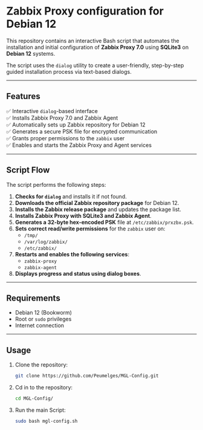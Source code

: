 # Zabbix Proxy configuration for Debian 12

This repository contains an interactive Bash script that automates the installation and initial configuration of **Zabbix Proxy 7.0** using **SQLite3** on **Debian 12** systems.

The script uses the `dialog` utility to create a user-friendly, step-by-step guided installation process via text-based dialogs.

---

## Features

✅ Interactive `dialog`-based interface  
✅ Installs Zabbix Proxy 7.0 and Zabbix Agent  
✅ Automatically sets up Zabbix repository for Debian 12  
✅ Generates a secure PSK file for encrypted communication  
✅ Grants proper permissions to the `zabbix` user  
✅ Enables and starts the Zabbix Proxy and Agent services  

---

## Script Flow

The script performs the following steps:

1. **Checks for `dialog`** and installs it if not found.
2. **Downloads the official Zabbix repository package** for Debian 12.
3. **Installs the Zabbix release package** and updates the package list.
4. **Installs Zabbix Proxy with SQLite3 and Zabbix Agent**.
5. **Generates a 32-byte hex-encoded PSK** file at `/etc/zabbix/prxzbx.psk`.
6. **Sets correct read/write permissions** for the `zabbix` user on:
   - `/tmp/`
   - `/var/log/zabbix/`
   - `/etc/zabbix/`
7. **Restarts and enables the following services**:
   - `zabbix-proxy`
   - `zabbix-agent`
8. **Displays progress and status using dialog boxes**.

---

## Requirements

- Debian 12 (Bookworm)
- Root or `sudo` privileges
- Internet connection

---

## Usage

1. Clone the repository:

   ```bash
   git clone https://github.com/Peumelges/MGL-Config.git
2. Cd in to the repository:
   ```bash
   cd MGL-Config/
3. Run the main Script:
   ```bash
   sudo bash mgl-config.sh

